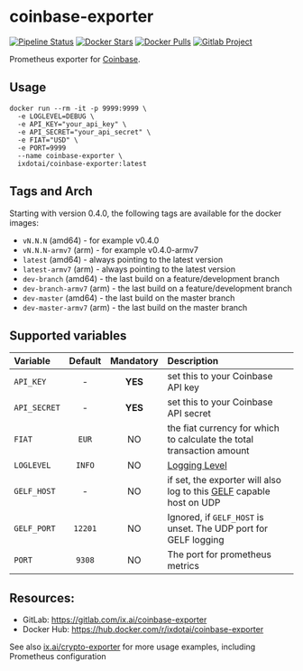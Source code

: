 # coinbase-exporter

[![Pipeline Status](https://gitlab.com/ix.ai/coinbase-exporter/badges/master/pipeline.svg)](https://gitlab.com/ix.ai/coinbase-exporter/)
[![Docker Stars](https://img.shields.io/docker/stars/ixdotai/coinbase-exporter.svg)](https://hub.docker.com/r/ixdotai/coinbase-exporter/)
[![Docker Pulls](https://img.shields.io/docker/pulls/ixdotai/coinbase-exporter.svg)](https://hub.docker.com/r/ixdotai/coinbase-exporter/)
[![Gitlab Project](https://img.shields.io/badge/GitLab-Project-554488.svg)](https://gitlab.com/ix.ai/coinbase-exporter/)

Prometheus exporter for [Coinbase](https://coinbase.com).

## Usage
```
docker run --rm -it -p 9999:9999 \
  -e LOGLEVEL=DEBUG \
  -e API_KEY="your_api_key" \
  -e API_SECRET="your_api_secret" \
  -e FIAT="USD" \
  -e PORT=9999
  --name coinbase-exporter \
  ixdotai/coinbase-exporter:latest
```
## Tags and Arch

Starting with version 0.4.0, the following tags are available for the docker images:
* `vN.N.N` (amd64) - for example v0.4.0
* `vN.N.N-armv7` (arm) - for example v0.4.0-armv7
* `latest` (amd64) - always pointing to the latest version
* `latest-armv7` (arm) - always pointing to the latest version
* `dev-branch` (amd64) - the last build on a feature/development branch
* `dev-branch-armv7` (arm) - the last build on a feature/development branch
* `dev-master` (amd64) - the last build on the master branch
* `dev-master-armv7` (arm) - the last build on the master branch

## Supported variables
| **Variable**  | **Default** | **Mandatory** | **Description**                                                                                                        |
|:--------------|:-----------:|:-------------:|:-----------------------------------------------------------------------------------------------------------------------|
| `API_KEY`     | -           | **YES**       | set this to your Coinbase API key                                                                                      |
| `API_SECRET`  | -           | **YES**       | set this to your Coinbase API secret                                                                                   |
| `FIAT`        | `EUR`       | NO            | the fiat currency for which to calculate the total transaction amount                                                  |
| `LOGLEVEL`    | `INFO`      | NO            | [Logging Level](https://docs.python.org/3/library/logging.html#levels)                                                 |
| `GELF_HOST`   | -           | NO            | if set, the exporter will also log to this [GELF](https://docs.graylog.org/en/3.0/pages/gelf.html) capable host on UDP |
| `GELF_PORT`   | `12201`     | NO            | Ignored, if `GELF_HOST` is unset. The UDP port for GELF logging                                                        |
| `PORT`        | `9308`      | NO            | The port for prometheus metrics                                                                                        |

## Resources:
* GitLab: https://gitlab.com/ix.ai/coinbase-exporter
* Docker Hub: https://hub.docker.com/r/ixdotai/coinbase-exporter

See also [ix.ai/crypto-exporter](https://gitlab.com/ix.ai/crypto-exporter) for more usage examples, including Prometheus configuration
